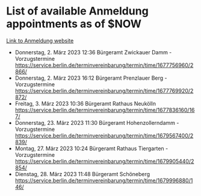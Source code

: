# List of available Anmeldung appointments as of $NOW
[Link to Anmeldung website](https://service.berlin.de/terminvereinbarung/termin/tag.php?termin=1&anliegen[]=120686&dienstleisterlist=122210,122217,327316,122219,327312,122227,327314,122231,327346,122243,327348,122254,122252,329742,122260,329745,122262,329748,122271,327278,122273,327274,122277,327276,330436,122280,327294,122282,327290,122284,327292,122291,327270,122285,327266,122286,327264,122296,327268,150230,329760,122297,327286,122294,327284,122312,329763,122314,329775,122304,327330,122311,327334,122309,327332,317869,122281,327352,122279,329772,122283,122276,327324,122274,327326,122267,329766,122246,327318,122251,327320,122257,327322,122208,327298,122226,327300&herkunft=http%3A%2F%2Fservice.berlin.de%2Fdienstleistung%2F120686%2F)
- Donnerstag, 2. März 2023 12:36 Bürgeramt Zwickauer Damm - Vorzugstermine https://service.berlin.de/terminvereinbarung/termin/time/1677756960/2866/
- Donnerstag, 2. März 2023 16:12 Bürgeramt Prenzlauer Berg - Vorzugstermine https://service.berlin.de/terminvereinbarung/termin/time/1677769920/2872/
- Freitag, 3. März 2023 10:36 Bürgeramt Rathaus Neukölln https://service.berlin.de/terminvereinbarung/termin/time/1677836160/167/
- Donnerstag, 23. März 2023 11:30 Bürgeramt Hohenzollerndamm - Vorzugstermine https://service.berlin.de/terminvereinbarung/termin/time/1679567400/2839/
- Montag, 27. März 2023 10:24 Bürgeramt Rathaus Tiergarten - Vorzugstermine https://service.berlin.de/terminvereinbarung/termin/time/1679905440/2854/
- Dienstag, 28. März 2023 11:48 Bürgeramt Schöneberg https://service.berlin.de/terminvereinbarung/termin/time/1679996880/146/
